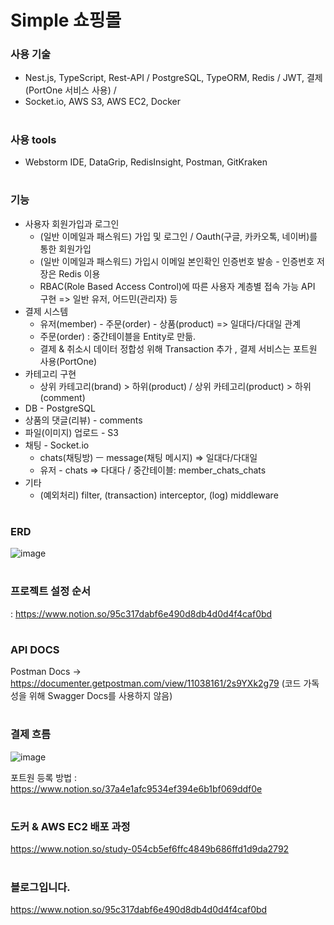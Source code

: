 
# Simple 쇼핑몰


### 사용 기술
* Nest.js, TypeScript, Rest-API / PostgreSQL, TypeORM, Redis / JWT, 결제(PortOne 서비스 사용) /
* Socket.io, AWS S3, AWS EC2, Docker

#

### 사용 tools
* Webstorm IDE, DataGrip, RedisInsight, Postman, GitKraken

#

### 기능
* 사용자 회원가입과 로그인 
  - (일반 이메일과 패스워드) 가입 및 로그인 / Oauth(구글, 카카오톡, 네이버)를 통한 회원가입 
  - (일반 이메일과 패스워드) 가입시 이메일 본인확인 인증번호 발송 - 인증번호 저장은 Redis 이용
  - RBAC(Role Based Access Control)에 따른 사용자 계층별 접속 가능 API 구현 => 일반 유저, 어드민(관리자) 등
* 결제 시스템
  - 유저(member) - 주문(order) - 상품(product) => 일대다/다대일 관계
  - 주문(order) : 중간테이블을 Entity로 만듦.
  - 결제 & 취소시 데이터 정합성 위해 Transaction 추가 , 결제 서비스는 포트원 사용(PortOne)
* 카테고리 구현
  - 상위 카테고리(brand) > 하위(product) / 상위 카테고리(product) > 하위(comment)
* DB - PostgreSQL
* 상품의 댓글(리뷰) - comments
* 파일(이미지) 업로드 - S3 
* 채팅 - Socket.io
  - chats(채팅방) ㅡ message(채팅 메시지) => 일대다/다대일
  - 유저 - chats => 다대다 / 중간테이블: member_chats_chats
* 기타
  - (예외처리) filter, (transaction) interceptor, (log) middleware
  
#

### ERD 
![image](https://github.com/yubincho/shoppingmall-main/assets/58660769/81a9b522-6f0f-4944-853b-27beb299909b)


#

### 프로젝트 설정 순서
: https://www.notion.so/95c317dabf6e490d8db4d0d4f4caf0bd


#

### API DOCS
Postman Docs
-> https://documenter.getpostman.com/view/11038161/2s9YXk2g79
(코드 가독성을 위해 Swagger Docs를 사용하지 않음)

# 


### 결제 흐름 
![image](https://github.com/yubincho/shoppingmall-main/assets/58660769/9cb6e524-5c1e-4257-a341-0e704c34d81b)


포트원 등록 방법
: https://www.notion.so/37a4e1afc9534ef394e6b1bf069ddf0e

#

### 도커 & AWS EC2 배포 과정
https://www.notion.so/study-054cb5ef6ffc4849b686ffd1d9da2792

# 


### 블로그입니다. 
https://www.notion.so/95c317dabf6e490d8db4d0d4f4caf0bd
